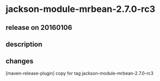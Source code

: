 # jackson-module-mrbean-2.7.0-rc3

## release on 20160106

## description

## changes

[maven-release-plugin] copy for tag jackson-module-mrbean-2.7.0-rc3

